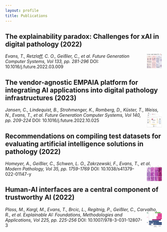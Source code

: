 ```yaml
---
layout: profile
title: Publications
---
```


## The explainability paradox: Challenges for xAI in digital pathology (2022)
*Evans, T., Retzlaff, C. O., Geißler, C., et al.*
<img src="/assets/images/the-explainability-paradox.png" alt="The explainability paradox" width="48" height="48" style="float: right; margin-left: 10px;" />
*Future Generation Computer Systems, Vol 133, pp. 281-296*
DOI: 10.1016/j.future.2022.03.009

## The vendor-agnostic EMPAIA platform for integrating AI applications into digital pathology infrastructures (2023)
*Jansen, C., Lindequist, B., Strohmenger, K., Romberg, D., Küster, T., Weiss, N., Evans, T., et al.*
<img src="/assets/images/vendor-agnostic-empaia.png" alt="EMPAIA platform" width="48" height="48" style="float: right; margin-left: 10px;" />
*Future Generation Computer Systems, Vol 140, pp. 209-224*
DOI: 10.1016/j.future.2022.10.025

## Recommendations on compiling test datasets for evaluating artificial intelligence solutions in pathology (2022)
*Homeyer, A., Geißler, C., Schwen, L. O., Zakrzewski, F., Evans, T., et al.*
<img src="/assets/images/recommendations-on-compiling.png" alt="Test datasets" width="48" height="48" style="float: right; margin-left: 10px;" />
*Modern Pathology, Vol 35, pp. 1759-1769*
DOI: 10.1038/s41379-022-01147-y

## Human-AI interfaces are a central component of trustworthy AI (2022)
*Plass, M., Kargl, M., Evans, T., Brcic, L., Regitnig, P., Geißler, C., Carvalho, R., et al.*
<img src="/assets/images/human-ai-interfaces.png" alt="Human-AI interfaces" width="48" height="48" style="float: right; margin-left: 10px;" />
*Explainable AI: Foundations, Methodologies and Applications, Vol 225, pp. 225-256*
DOI: 10.1007/978-3-031-12807-3
